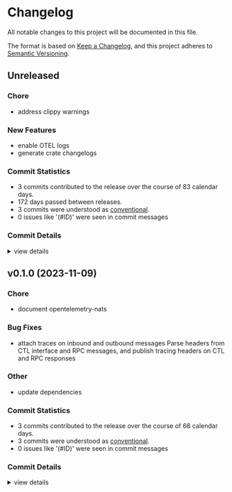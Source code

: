 # Changelog

All notable changes to this project will be documented in this file.

The format is based on [Keep a Changelog](https://keepachangelog.com/en/1.0.0/),
and this project adheres to [Semantic Versioning](https://semver.org/spec/v2.0.0.html).

## Unreleased

<csr-id-5957fce86a928c7398370547d0f43c9498185441/>

### Chore

 - <csr-id-5957fce86a928c7398370547d0f43c9498185441/> address clippy warnings

### New Features

 - <csr-id-3602bdf5345ec9a75e88c7ce1ab4599585bcc2d3/> enable OTEL logs
 - <csr-id-cda9f724d2d2e4ea55006a43b166d18875148c48/> generate crate changelogs

### Commit Statistics

<csr-read-only-do-not-edit/>

 - 3 commits contributed to the release over the course of 83 calendar days.
 - 172 days passed between releases.
 - 3 commits were understood as [conventional](https://www.conventionalcommits.org).
 - 0 issues like '(#ID)' were seen in commit messages

### Commit Details

<csr-read-only-do-not-edit/>

<details><summary>view details</summary>

 * **Uncategorized**
    - Generate crate changelogs ([`cda9f72`](https://github.com/wasmCloud/wasmCloud/commit/cda9f724d2d2e4ea55006a43b166d18875148c48))
    - Address clippy warnings ([`5957fce`](https://github.com/wasmCloud/wasmCloud/commit/5957fce86a928c7398370547d0f43c9498185441))
    - Enable OTEL logs ([`3602bdf`](https://github.com/wasmCloud/wasmCloud/commit/3602bdf5345ec9a75e88c7ce1ab4599585bcc2d3))
</details>

## v0.1.0 (2023-11-09)

<csr-id-b0e3cedcc2bb8ee5c4f852e5ee44e07ce95dd7a2/>
<csr-id-22276ff61bcb4992b557f7af6624c9715f72c32b/>

### Chore

 - <csr-id-b0e3cedcc2bb8ee5c4f852e5ee44e07ce95dd7a2/> document opentelemetry-nats

### Bug Fixes

 - <csr-id-74142c4cff683565fb321b7b65fbb158b5a9c990/> attach traces on inbound and outbound messages
   Parse headers from CTL interface and RPC messages, and publish tracing headers
   on CTL and RPC responses

### Other

 - <csr-id-22276ff61bcb4992b557f7af6624c9715f72c32b/> update dependencies

### Commit Statistics

<csr-read-only-do-not-edit/>

 - 3 commits contributed to the release over the course of 68 calendar days.
 - 3 commits were understood as [conventional](https://www.conventionalcommits.org).
 - 0 issues like '(#ID)' were seen in commit messages

### Commit Details

<csr-read-only-do-not-edit/>

<details><summary>view details</summary>

 * **Uncategorized**
    - Document opentelemetry-nats ([`b0e3ced`](https://github.com/wasmCloud/wasmCloud/commit/b0e3cedcc2bb8ee5c4f852e5ee44e07ce95dd7a2))
    - Update dependencies ([`22276ff`](https://github.com/wasmCloud/wasmCloud/commit/22276ff61bcb4992b557f7af6624c9715f72c32b))
    - Attach traces on inbound and outbound messages ([`74142c4`](https://github.com/wasmCloud/wasmCloud/commit/74142c4cff683565fb321b7b65fbb158b5a9c990))
</details>

